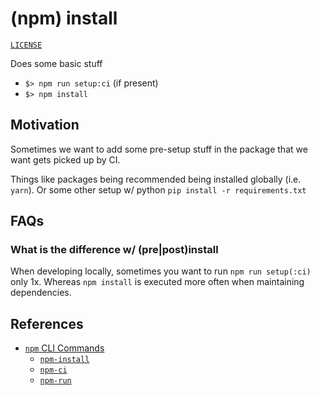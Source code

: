# (npm) install

[`LICENSE`](./LICENSE)

Does some basic stuff

- `$> npm run setup:ci` (if present)
- `$> npm install`

## Motivation

Sometimes we want to add some pre-setup stuff in the package that we want gets picked up by CI.

Things like packages being recommended being installed globally (i.e. `yarn`). Or some other setup w/ python `pip install -r requirements.txt`

## FAQs

### What is the difference w/ (pre|post)install

When developing locally, sometimes you want to run `npm run setup(:ci)` only 1x. Whereas `npm install` is executed more often when maintaining dependencies.

## References

- [`npm` CLI Commands](https://docs.npmjs.com/cli/v11/commands)
  - [`npm-install`](https://docs.npmjs.com/cli/v11/commands/npm-install)
  - [`npm-ci`](https://docs.npmjs.com/cli/v11/commands/npm-ci)
  - [`npm-run`](https://docs.npmjs.com/cli/v11/commands/npm-run)
